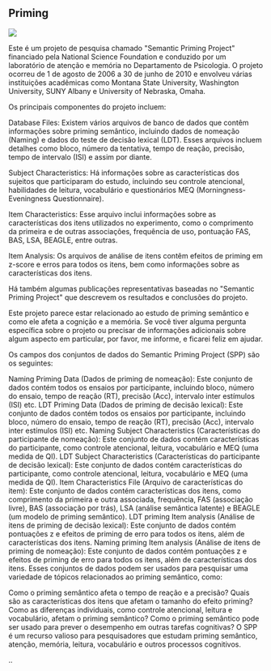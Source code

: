 ## Priming
![](v2.png)

Este é um projeto de pesquisa chamado "Semantic Priming Project" financiado pela National Science Foundation e conduzido por um laboratório de atenção e memória no Departamento de Psicologia. O projeto ocorreu de 1 de agosto de 2006 a 30 de junho de 2010 e envolveu várias instituições acadêmicas como Montana State University, Washington University, SUNY Albany e University of Nebraska, Omaha.

Os principais componentes do projeto incluem:

Database Files: Existem vários arquivos de banco de dados que contêm informações sobre priming semântico, incluindo dados de nomeação (Naming) e dados do teste de decisão lexical (LDT). Esses arquivos incluem detalhes como bloco, número da tentativa, tempo de reação, precisão, tempo de intervalo (ISI) e assim por diante.

Subject Characteristics: Há informações sobre as características dos sujeitos que participaram do estudo, incluindo seu controle atencional, habilidades de leitura, vocabulário e questionários MEQ (Morningness-Eveningness Questionnaire).

Item Characteristics: Esse arquivo inclui informações sobre as características dos itens utilizados no experimento, como o comprimento da primeira e de outras associações, frequência de uso, pontuação FAS, BAS, LSA, BEAGLE, entre outras.

Item Analysis: Os arquivos de análise de itens contêm efeitos de priming em z-score e erros para todos os itens, bem como informações sobre as características dos itens.

Há também algumas publicações representativas baseadas no "Semantic Priming Project" que descrevem os resultados e conclusões do projeto.

Este projeto parece estar relacionado ao estudo de priming semântico e como ele afeta a cognição e a memória. Se você tiver alguma pergunta específica sobre o projeto ou precisar de informações adicionais sobre algum aspecto em particular, por favor, me informe, e ficarei feliz em ajudar.

Os campos dos conjuntos de dados do Semantic Priming Project (SPP) são os seguintes:

Naming Priming Data (Dados de priming de nomeação): Este conjunto de dados contém todos os ensaios por participante, incluindo bloco, número do ensaio, tempo de reação (RT), precisão (Acc), intervalo inter estímulos (ISI) etc.
LDT Priming Data (Dados de priming de decisão lexical): Este conjunto de dados contém todos os ensaios por participante, incluindo bloco, número do ensaio, tempo de reação (RT), precisão (Acc), intervalo inter estímulos (ISI) etc.
Naming Subject Characteristics (Características do participante de nomeação): Este conjunto de dados contém características do participante, como controle atencional, leitura, vocabulário e MEQ (uma medida de QI).
LDT Subject Characteristics (Características do participante de decisão lexical): Este conjunto de dados contém características do participante, como controle atencional, leitura, vocabulário e MEQ (uma medida de QI).
Item Characteristics File (Arquivo de características do item): Este conjunto de dados contém características dos itens, como comprimento da primeira e outra associada, frequência, FAS (associação livre), BAS (associação por trás), LSA (análise semântica latente) e BEAGLE (um modelo de priming semântico).
LDT priming Item analysis (Análise de itens de priming de decisão lexical): Este conjunto de dados contém pontuações z e efeitos de priming de erro para todos os itens, além de características dos itens.
Naming priming Item analysis (Análise de itens de priming de nomeação): Este conjunto de dados contém pontuações z e efeitos de priming de erro para todos os itens, além de características dos itens.
Esses conjuntos de dados podem ser usados para pesquisar uma variedade de tópicos relacionados ao priming semântico, como:

Como o priming semântico afeta o tempo de reação e a precisão?
Quais são as características dos itens que afetam o tamanho do efeito priming?
Como as diferenças individuais, como controle atencional, leitura e vocabulário, afetam o priming semântico?
Como o priming semântico pode ser usado para prever o desempenho em outras tarefas cognitivas?
O SPP é um recurso valioso para pesquisadores que estudam priming semântico, atenção, memória, leitura, vocabulário e outros processos cognitivos.

..